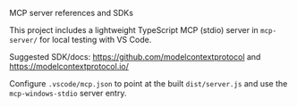 MCP server references and SDKs

This project includes a lightweight TypeScript MCP (stdio) server in `mcp-server/` for local testing with VS Code.

Suggested SDK/docs: https://github.com/modelcontextprotocol and https://modelcontextprotocol.io/

Configure `.vscode/mcp.json` to point at the built `dist/server.js` and use the `mcp-windows-stdio` server entry.
